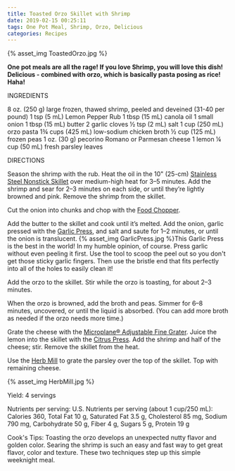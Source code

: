 ```yaml
---
title: Toasted Orzo Skillet with Shrimp
date: 2019-02-15 00:25:11
tags: One Pot Meal, Shrimp, Orzo, Delicious
categories: Recipes
---
```

{% asset_img ToastedOrzo.jpg %}

<strong>One pot meals are all the rage! If you love Shrimp, you will love this dish! Delicious - combined with orzo, which is basically pasta posing as rice! Haha!</strong>

INGREDIENTS 

8 oz. (250 g) large frozen, thawed shrimp, peeled and deveined (31-40 per pound) 
1 tsp (5 mL) Lemon Pepper Rub 
1 tbsp (15 mL) canola oil 
1 small onion 
1 tbsp (15 mL) butter 
2 garlic cloves 
½ tsp (2 mL) salt 
1 cup (250 mL) orzo pasta 
1¾ cups (425 mL) low-sodium chicken broth 
½ cup (125 mL) frozen peas 
1 oz. (30 g) pecorino Romano or Parmesan cheese 
1 lemon 
¼ cup (50 mL) fresh parsley leaves 


DIRECTIONS 

Season the shrimp with the rub. Heat the oil in the 10" (25-cm) [Stainless Steel Nonstick Skillet](https://www.pamperedchef.com/pws/sarahconrad/shop/Cookware/Cookware/10%22+Stainless+Steel+Nonstick+Skillet/2087) over medium-high heat for 3–5 minutes. Add the shrimp and sear for 2–3 minutes on each side, or until they’re lightly browned and pink. Remove the shrimp from the skillet. 

Cut the onion into chunks and chop with the [Food Chopper](https://www.pamperedchef.com/pws/sarahconrad/shop/Cooking+Tools/Fruit+%26+Vegetable+Tools/Food+Chopper/2585). 

Add the butter to the skillet and cook until it’s melted. Add the onion, garlic pressed with the [Garlic Press](https://www.pamperedchef.com/pws/sarahconrad/shop/Cooking+Tools/Herb+%26+Garlic/Garlic+Press/2576), and salt and saute for 1–2 minutes, or until the onion is translucent.
{% asset_img GarlicPress.jpg %}This Garlic Press is the best in the world! In my humble opinion, of course. Press garlic without even peeling it first. Use the tool to scoop the peel out so you don't get those sticky garlic fingers. Then use the bristle end that fits perfectly into all of the holes to easily clean it! 


Add the orzo to the skillet. Stir while the orzo is toasting, for about 2–3 minutes. 

When the orzo is browned, add the broth and peas. Simmer for 6–8 minutes, uncovered, or until the liquid is absorbed. (You can add more broth as needed if the orzo needs more time.) 

Grate the cheese with the [Microplane® Adjustable Fine Grater](https://www.pamperedchef.com/pws/sarahconrad/shop/Cooking+Tools/Graters%2C+Peelers+%26+Grinders/Microplane+Adjustable+Fine+Grater/1105). Juice the lemon into the skillet with the [Citrus Press](https://www.pamperedchef.com/pws/sarahconrad/shop/Cooking+Tools/Fruit+%26+Vegetable+Tools/Citrus+Press/2595). Add the shrimp and half of the cheese; stir. Remove the skillet from the heat. 

Use the [Herb Mill](https://www.pamperedchef.com/pws/sarahconrad/shop/Cooking+Tools/Fruit+%26+Vegetable+Tools/Herb+Mill/1524) to grate the parsley over the top of the skillet. Top with remaining cheese. 

{% asset_img HerbMill.jpg %}

Yield: 
4 servings 

Nutrients per serving: 
U.S. Nutrients per serving (about 1 cup/250 mL): Calories 360, Total Fat 10 g, Saturated Fat 3.5 g, Cholesterol 85 mg, Sodium 790 mg, Carbohydrate 50 g, Fiber 4 g, Sugars 5 g, Protein 19 g 

Cook's Tips: 
Toasting the orzo develops an unexpected nutty flavor and golden color. Searing the shrimp is such an easy and fast way to get great flavor, color and texture. These two techniques step up this simple weeknight meal.